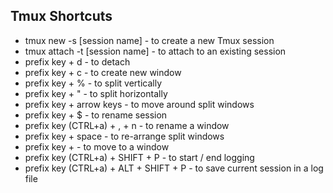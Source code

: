 ## Tmux Shortcuts

- tmux new -s [session name] - to create a new Tmux session
- tmux attach -t [session name] - to attach to an existing session
- prefix key + d - to detach
- prefix key + c - to create new window
- prefix key + % - to split vertically
- prefix key + " - to split horizontally
- prefix key + arrow keys - to move around split windows
- prefix key + $ - to rename session 
- prefix key (CTRL+a) + , + n - to rename a window 
- prefix key + space - to re-arrange split windows
- prefix key + <number> - to move to a window
- prefix key (CTRL+a) + SHIFT + P - to start / end logging
- prefix key (CTRL+a) + ALT + SHIFT + P - to save current session in a log file
